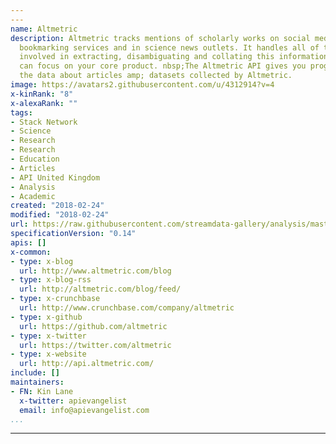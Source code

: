 ```yaml
---
---
name: Altmetric
description: Altmetric tracks mentions of scholarly works on social media sites, scholarly
  bookmarking services and in science news outlets. It handles all of the heavy lifting
  involved in extracting, disambiguating and collating this information so that you
  can focus on your core product. nbsp;The Altmetric API gives you programmatic access
  the data about articles amp; datasets collected by Altmetric.
image: https://avatars2.githubusercontent.com/u/4312914?v=4
x-kinRank: "8"
x-alexaRank: ""
tags:
- Stack Network
- Science
- Research
- Research
- Education
- Articles
- API United Kingdom
- Analysis
- Academic
created: "2018-02-24"
modified: "2018-02-24"
url: https://raw.githubusercontent.com/streamdata-gallery/analysis/master/_listings/altmetric/apis.yaml
specificationVersion: "0.14"
apis: []
x-common:
- type: x-blog
  url: http://www.altmetric.com/blog
- type: x-blog-rss
  url: http://altmetric.com/blog/feed/
- type: x-crunchbase
  url: http://www.crunchbase.com/company/altmetric
- type: x-github
  url: https://github.com/altmetric
- type: x-twitter
  url: https://twitter.com/altmetric
- type: x-website
  url: http://api.altmetric.com/
include: []
maintainers:
- FN: Kin Lane
  x-twitter: apievangelist
  email: info@apievangelist.com
...
```


---